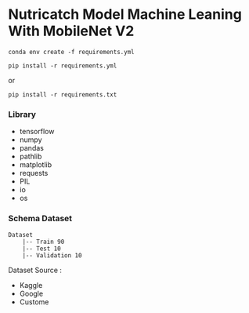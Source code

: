 # Nutricatch Model Machine Leaning With MobileNet V2

```
conda env create -f requirements.yml
```

```
pip install -r requirements.yml
```

or

```
pip install -r requirements.txt
```

### Library

- tensorflow
- numpy
- pandas
- pathlib
- matplotlib
- requests
- PIL
- io
- os

### Schema Dataset

```
Dataset
    |-- Train 90
    |-- Test 10
    |-- Validation 10
```

Dataset Source :

- Kaggle
- Google
- Custome
